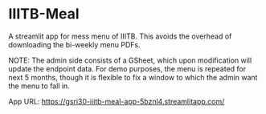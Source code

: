 # IIITB-Meal

A streamlit app for mess menu of IIITB. This avoids the overhead of downloading the bi-weekly menu PDFs.

NOTE: The admin side consists of a GSheet, which upon modification will update the endpoint data. For demo purposes, the menu is repeated for next 5 months, though it is flexible to fix a window to which the admin want the menu to fall in.

App URL: https://gsri30-iiitb-meal-app-5bznl4.streamlitapp.com/
